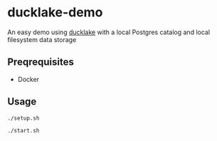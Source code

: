 # ducklake-demo

An easy demo using [ducklake](https://ducklake.select) with a local Postgres catalog and local filesystem data storage

## Preqrequisites
- Docker

## Usage

```sg
./setup.sh
```

```sh
./start.sh
```
